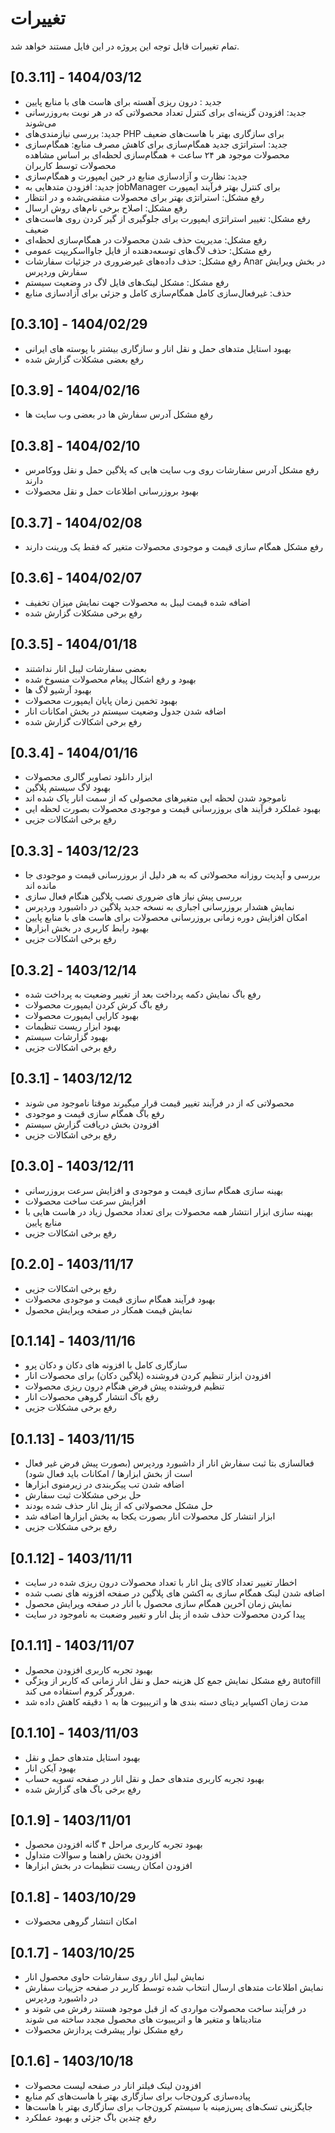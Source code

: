 # تغییرات
تمام تغییرات قابل توجه این پروژه در این فایل مستند خواهد شد.

## [0.3.11] - 1404/03/12
- جدید :  درون ریزی آهسته برای هاست های با منابع پایین
- جدید: افزودن گزینه‌ای برای کنترل تعداد محصولاتی که در هر نوبت به‌روزرسانی می‌شوند
- جدید: بررسی نیازمندی‌های PHP برای سازگاری بهتر با هاست‌های ضعیف
- جدید: استراتژی جدید همگام‌سازی برای کاهش مصرف منابع: همگام‌سازی محصولات موجود هر ۲۴ ساعت + همگام‌سازی لحظه‌ای بر اساس مشاهده محصولات توسط کاربران
- جدید: نظارت و آزادسازی منابع در حین ایمپورت و همگام‌سازی
- جدید: افزودن متدهایی به jobManager برای کنترل بهتر فرآیند ایمپورت
- رفع مشکل: استراتژی بهتر برای محصولات منقضی‌شده و در انتظار
- رفع مشکل: اصلاح برخی نام‌های روش ارسال
- رفع مشکل: تغییر استراتژی ایمپورت برای جلوگیری از گیر کردن روی هاست‌های ضعیف
- رفع مشکل: مدیریت حذف شدن محصولات در همگام‌سازی لحظه‌ای
- رفع مشکل: حذف لاگ‌های توسعه‌دهنده از فایل جاوااسکریپت عمومی
- رفع مشکل: حذف داده‌های غیرضروری در جزئیات سفارشات Anar در بخش ویرایش سفارش وردپرس
- رفع مشکل: مشکل لینک‌های فایل لاگ در وضعیت سیستم
- حذف: غیرفعال‌سازی کامل همگام‌سازی کامل و جزئی برای آزادسازی منابع


## [0.3.10] - 1404/02/29
- بهبود استایل متدهای حمل و نقل انار و سازگاری بیشتر با پوسته های ایرانی
- رفع بعضی مشکلات گزارش شده


## [0.3.9] - 1404/02/16
- رفع مشکل آدرس سفارش ها در بعضی وب سایت ها


## [0.3.8] - 1404/02/10
- رفع مشکل آدرس سفارشات روی وب سایت هایی که پلاگین حمل و نقل ووکامرس دارند
- بهبود بروزرسانی اطلاعات حمل و نقل محصولات


## [0.3.7] - 1404/02/08
- رفع مشکل همگام سازی قیمت و موجودی محصولات متغیر که فقط یک ورینت دارند



## [0.3.6] - 1404/02/07
- اضافه شده قیمت لیبل به محصولات جهت نمایش میزان تخفیف
- رفع برخی مشکلات گزارش شده

## [0.3.5] - 1404/01/18
- بعضی سفارشات لیبل انار نداشتند
- بهبود و رفع اشکال پیغام محصولات منسوخ شده
- بهبود آرشیو لاگ ها
- بهبود تخمین زمان پایان ایمپورت محصولات
- اضافه شدن جدول وضعیت سیستم در بخش امکانات انار
- رفع برخی اشکالات گزارش شده

## [0.3.4] - 1404/01/16
- ابزار دانلود تصاویر گالری محصولات
- بهبود لاگ سیستم پلاگین
- ناموجود شدن لحظه ایی متغیرهای محصولی که از سمت انار پاک شده اند
- بهبود غملکرد فرآیند های بروزرسانی قیمت و موجودی محصولات بصورت لحظه ایی
- رفع برخی اشکالات جزیی


## [0.3.3] - 1403/12/23
- بررسی و آپدیت روزانه محصولاتی که به هر دلیل از بروزرسانی قیمت و موجودی جا مانده اند
- بررسی پیش نیاز های ضروری نصب پلاگین هنگام فعال سازی
- نمایش هشدار بروزرسانی اجباری به نسخه جدید پلاگین در داشبورد وردپرس
- امکان افزایش دوره زمانی بروزرسانی محصولات برای هاست های با منابع پایین
- بهبود رابط کاربری در بخش ابزارها
- رفع برخی اشکالات جزیی


## [0.3.2] - 1403/12/14
- رفع باگ نمایش دکمه پرداخت بعد از تغییر وضعیت به پرداخت شده
- رفع باگ کرش کردن ایمپورت محصولات
- بهبود کارایی ایمپورت محصولات
- بهبود ابزار ریست تنظیمات
- بهبود گزارشات سیستم
- رفع برخی اشکالات جزیی


## [0.3.1] - 1403/12/12
- محصولاتی که از در فرآیند تغییر قیمت قرار میگیرند موقتا ناموجود می شوند
- رفع باگ همگام سازی قیمت و موجودی
- افزودن بخش دریافت گزارش سیستم
- رفع برخی اشکالات جزیی


## [0.3.0] - 1403/12/11
- بهینه سازی همگام سازی قیمت و موجودی و افزایش سرعت بروزرسانی
- افزایش سرعت ساخت محصولات
- بهینه سازی ابزار انتشار همه محصولات برای تعداد محصول زیاد در هاست هایی با منابع پایین
- رفع برخی اشکالات جزیی


## [0.2.0] - 1403/11/17
- رفع برخی اشکالات جزیی
- بهبود فرآیند همگام سازی قیمت و موجودی محصولات
- نمایش قیمت همکار در صفحه ویرایش محصول


## [0.1.14] - 1403/11/16
- سازگاری کامل با افزونه های دکان و دکان پرو
- افزودن ابزار تنظیم کردن فروشنده (پلاگین دکان) برای محصولات انار
- تنظیم فروشنده پیش فرض هنگام درون ریزی محصولات
- رفع باگ انتشار گروهی محصولات انار
- رفع برخی مشکلات جزیی


## [0.1.13] - 1403/11/15
- فعالسازی بتا ثبت سفارش انار از داشبورد وردپرس (بصورت پیش فرض غیر فعال است از بخش ابزارها / امکانات باید فعال شود)
- اضافه شدن تب پیکربندی در زیرمنوی ابزارها
- حل برخی مشکلات ثبت سفارش
- حل مشکل محصولاتی که از پنل انار حذف شده بودند
- ابزار انتشار کل محصولات انار بصورت یکجا به بخش ابزارها اضافه شد
- رفع برخی مشکلات جزیی


## [0.1.12] - 1403/11/11
- اخطار تغییر تعداد کالای پنل انار با تعداد محصولات درون ریزی شده در سایت
- اضافه شدن لینک همگام سازی به اکشن های پلاگین در صفحه افزونه های نصب شده
- نمایش زمان آخرین همگام سازی محصول با انار در صفحه ویرایش محصول
- پیدا کردن محصولات حذف شده از پنل انار و تغییر وضعبت به ناموجود در سایت


## [0.1.11] - 1403/11/07
- بهبود تجربه کاربری افزودن محصول
- رفع مشکل نمایش جمع کل هزینه حمل و نقل انار زمانی که کاربر از ویژگی autofill مرورگر کروم استفاده می کند.
- مدت زمان اکسپایر دیتای دسته بندی ها و اتریبیوت ها به ۱ دقیقه کاهش داده شد


## [0.1.10] - 1403/11/03
- بهبود استایل متدهای حمل و نقل
- بهبود آیکن انار
- بهبود تجربه کاربری متدهای حمل و نقل انار در صفحه تسویه حساب
- رفع برخی باگ های گزارش شده


## [0.1.9] - 1403/11/01
- بهبود تجربه کاربری مراحل ۴ گانه افزودن محصول
- افزودن بخش راهنما و سوالات متداول
- افزودن امکان ریست تنظیمات در بخش ابزارها



## [0.1.8] - 1403/10/29
- امکان انتشار گروهی محصولات



## [0.1.7] - 1403/10/25
- نمایش لیبل انار روی سفارشات حاوی محصول انار
- نمایش اطلاعات متدهای ارسال انتخاب شده توسط کاربر در صفحه جزییات سفارش در داشبورد وردپرس
- در فرآیند ساخت محصولات مواردی که از قبل موجود هستند رفرش می شوند و متادیتاها و متغیر ها و اتریبیوت های محصول مجدد ساخته می شوند
- رفع مشکل نوار پیشرفت پردازش محصولات


## [0.1.6] - 1403/10/18
- افزودن لینک فیلتر انار در صفحه لیست محصولات
- پیاده‌سازی کرون‌جاب برای سازگاری بهتر با هاست‌های کم منابع
- جایگزینی تسک‌های پس‌زمینه با سیستم کرون‌جاب برای سازگاری بهتر با هاست‌ها
- رفع چندین باگ جزئی و بهبود عملکرد